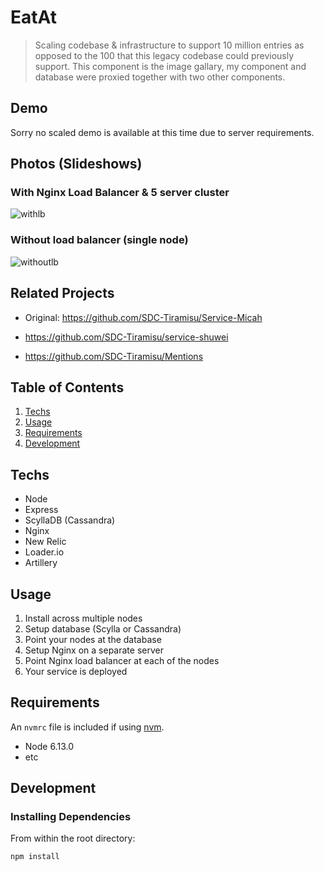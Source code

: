 # EatAt

> Scaling codebase & infrastructure to support 10 million entries as opposed to the 100 that this legacy codebase could previously support. This component is the image gallary, my component and database were proxied together with two other components.

## Demo
Sorry no scaled demo is available at this time due to server requirements.

## Photos (Slideshows)
### With Nginx Load Balancer & 5 server cluster
![withlb](../assets/with-lb.gif?raw=true)

### Without load balancer (single node)
![withoutlb](../assets/without-lb.gif?raw=true)

## Related Projects
  - Original: https://github.com/SDC-Tiramisu/Service-Micah

  - https://github.com/SDC-Tiramisu/service-shuwei
  - https://github.com/SDC-Tiramisu/Mentions

## Table of Contents

1. [Techs](#Techs)
1. [Usage](#Usage)
1. [Requirements](#requirements)
1. [Development](#development)

## Techs

- Node
- Express
- ScyllaDB (Cassandra)
- Nginx
- New Relic
- Loader.io
- Artillery 

## Usage

1. Install across multiple nodes
1. Setup database (Scylla or Cassandra)
1. Point your nodes at the database
1. Setup Nginx on a separate server
1. Point Nginx load balancer at each of the nodes
1. Your service is deployed

## Requirements

An `nvmrc` file is included if using [nvm](https://github.com/creationix/nvm).

- Node 6.13.0
- etc

## Development

### Installing Dependencies

From within the root directory:

```sh
npm install
```

